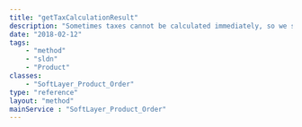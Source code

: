 ```yaml
---
title: "getTaxCalculationResult"
description: "Sometimes taxes cannot be calculated immediately, so we start the calculations and let them run in the background. This method will return the current progress and information related to a specific tax calculation, which allows real-time progress updates on tax calculations. "
date: "2018-02-12"
tags:
    - "method"
    - "sldn"
    - "Product"
classes:
    - "SoftLayer_Product_Order"
type: "reference"
layout: "method"
mainService : "SoftLayer_Product_Order"
---
```

